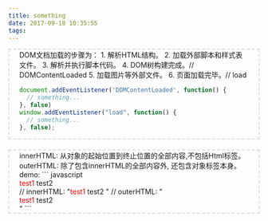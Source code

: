 ```yaml
---
title: something
date: 2017-09-18 10:35:55
tags:
---
```

<style>
  .boxbox{
    border: 2px dashed #ddd;
    padding: 0 20px;
    margin-bottom: 20px;
  }
</style>

<div class="boxbox">
DOM文档加载的步骤为：
1. 解析HTML结构。
2. 加载外部脚本和样式表文件。
3. 解析并执行脚本代码。
4. DOM树构建完成。// DOMContentLoaded
5. 加载图片等外部文件。
6. 页面加载完毕。// load

```javascript
document.addEventListener('DOMContentLoaded', function() {
  // something...
}, false)
window.addEventListener("load", function() {
  // something...
}, false);
```
</div>

<div class="boxbox">
innerHTML: 从对象的起始位置到终止位置的全部内容,不包括Html标签。
outerHTML: 除了包含innerHTML的全部内容外, 还包含对象标签本身。
demo: 
``` javascript
<div id="test"> 
   <span style="color:red">test1</span> test2 
</div>
// innerHTML: "<span style="color:red">test1</span> test2 "
// outerHTML: "<div id="test"><span style="color:red">test1</span> test2 </div>"
```
</div>
